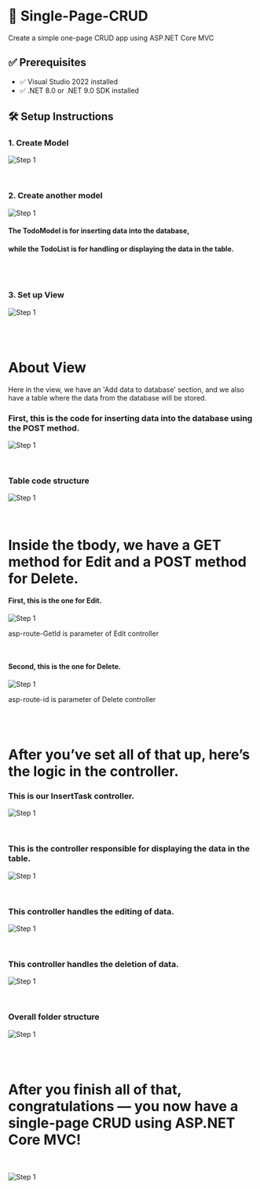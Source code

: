 # 🧾 Single-Page-CRUD
Create a simple one-page CRUD app using ASP.NET Core MVC
        


## ✅ Prerequisites

- ✅ Visual Studio 2022 installed
- ✅ .NET 8.0 or .NET 9.0 SDK installed


 


## 🛠️ Setup Instructions

### 1. Create Model
![Step 1](CreateModel.png)




<br>



### 2. Create another model
![Step 1](CreateAnotherModel.png)
#### The TodoModel is for inserting data into the database,
#### while the TodoList is for handling or displaying the data in the table.




<br>
<br>



### 3. Set up View
![Step 1](CreateView.png)



<br>
<br>







# About View
Here in the view, we have an 'Add data to database' section, and we also have a table where the data from the database will be stored.
### First, this is the code for inserting data into the database using the POST method.
![Step 1](AddDataToDatabase.png)





<br>



### Table code structure
![Step 1](DisplayToTable.png)





<br>




# Inside the tbody, we have a GET method for Edit and a POST method for Delete.
#### First, this is the one for Edit.
![Step 1](EditMethod.png)

asp-route-GetId is parameter of Edit controller




<br>




#### Second, this is the one for Delete.
![Step 1](DeleteRecord.png)

asp-route-id is parameter of Delete controller





<br>
<br>




# After you’ve set all of that up, here’s the logic in the controller.


### This is our InsertTask controller.
![Step 1](NewInsert.png)




<br>




### This is the controller responsible for displaying the data in the table.
![Step 1](DisplayTable.png)





<br>





### This controller handles the editing of data.
![Step 1](NewEdit.png)





<br>





### This controller handles the deletion of data.
![Step 1](Delete.png)






<br>




### Overall folder structure
![Step 1](Structure.png)





<br>

<br>



# After you finish all of that, congratulations — you now have a single-page CRUD using ASP.NET Core MVC!

<br>

![Step 1](Todo.png)











